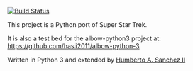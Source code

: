 [![Build Status](https://travis-ci.com/hasii2011/StarTrekPy.svg?branch=master)](https://travis-ci.com/hasii2011/StarTrekPy)

This project is a Python port of Super Star Trek.

It is also a test bed for the albow-python3 project at: https://github.com/hasii2011/albow-python-3

Written in Python 3 and extended by [Humberto A. Sanchez II](https://www.linkedin.com/in/hasii/)
